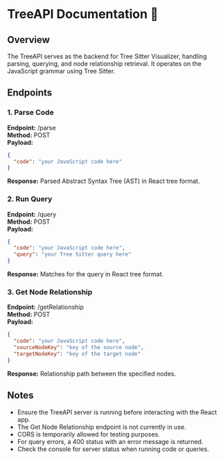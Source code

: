 # TreeAPI Documentation 🌲
## Overview
The TreeAPI serves as the backend for Tree Sitter Visualizer, handling parsing, querying, and node relationship retrieval. It operates on the JavaScript grammar using Tree Sitter.

## Endpoints
### 1. Parse Code
**Endpoint:** /parse  
**Method:** POST  
**Payload:**
```json
{
  "code": "your JavaScript code here"
}
```
**Response:** Parsed Abstract Syntax Tree (AST) in React tree format.

### 2. Run Query
**Endpoint:** /query  
**Method:** POST  
**Payload:**
```json
{
  "code": "your JavaScript code here",
  "query": "your Tree Sitter query here"
}
```
**Response:** Matches for the query in React tree format.

### 3. Get Node Relationship
**Endpoint:** /getRelationship  
**Method:** POST  
**Payload:**
```json
{
  "code": "your JavaScript code here",
  "sourceNodeKey": "key of the source node",
  "targetNodeKey": "key of the target node"
}
```
**Response:** Relationship path between the specified nodes.

## Notes
- Ensure the TreeAPI server is running before interacting with the React app.
- The Get Node Relationship endpoint is not currently in use.
- CORS is temporarily allowed for testing purposes.
- For query errors, a 400 status with an error message is returned.
- Check the console for server status when running code or queries.